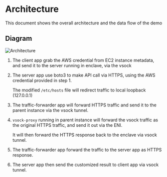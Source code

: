 # Architecture

This document shows the overall architecture and the data flow of the demo

## Diagram

![Architecture](https://github.com/richardfan1126/nitro-enclave-python-demo/blob/master/http-proxy/docs/assets/Architecture.png)

1. The client app grab the AWS credential from EC2 instance metadata, and send it to the server running in enclave, via the vsock

2. The server app use boto3 to make API call via HTTPS, using the AWS credential provided in step 1.

   The modified `/etc/hosts` file will redirect traffic to local loopback (127.0.0.1)

3. The traffic-forwarder app will forward HTTPS traffic and send it to the parent instance via the vsock tunnel.

4. `vsock-proxy` running in parent instance will forward the vsock traffic as the original HTTPS traffic, and send it out via the ENI.

   It will then forward the HTTPS response back to the enclave via vsock tunnel.

5. The traffic-forwarder app forward the traffic to the server app as HTTPS response.

6. The server app then send the customized result to client app via vsock tunnel.